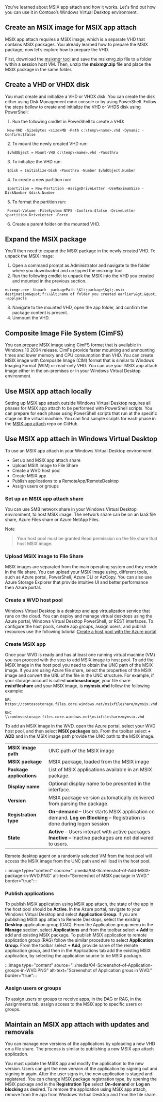 You’ve learned about MSIX app attach and how it works. Let's find out how you can use it in Contoso’s Windows Virtual Desktop environment.

## Create an MSIX image for MSIX app attach

MSIX app attach requires a MSIX image, which is a separate VHD that contains MSIX packages. You already learned how to prepare the MSIX package; now let’s explore how to prepare the VHD.

First, download the [msixmgr tool](https://aka.ms/msixmgr) and save the msixmrg.zip file to a folder within a session host VM. Then, unzip the **msixmgr.zip** file and place the MSIX package in the same folder.

## Create a VHD or VHDX disk

You must create and initialize a VHD or VHDX disk. You can create the disk either using Disk Management mmc console or by using PowerShell. 
Follow the steps bellow to create and initialize the VHD or VHDS disk using PowerShell:

1. Run the following cmdlet in PowerShell to create a VHD:

```
 New-VHD -SizeBytes <size>MB -Path c:\temp\<name>.vhd -Dynamic -Confirm:$false
```

2. To mount the newly created VHD run:

```
 $vhdObject = Mount-VHD c:\temp\<name>.vhd -Passthru
```

3. To initialize the VHD run:

```
 $disk = Initialize-Disk -Passthru -Number $vhdObject.Number
```

4. To create a new partition run:

```
 $partition = New-Partition -AssignDriveLetter -UseMaximumSize -DiskNumber $disk.Number
```

5. To format the partition run:

```
 Format-Volume -FileSystem NTFS -Confirm:$false -DriveLetter $partition.DriveLetter -Force
```

6. Create a parent folder on the mounted VHD.

## Expand the MSIX package

You’ll then need to expand the MSIX package in the newly created VHD. To unpack the MSIX image:

1. Open a command prompt as Administrator and navigate to the folder where you downloaded and unzipped the msixmgr tool.
2. Run the following cmdlet to unpack the MSIX into the VHD you created and mounted in the previous section.

```
msixmgr.exe -Unpack -packagePath \&lt;package\&gt;.msix -destination&quot;f:\\&lt;name of folder you created earlier\&gt;&quot; -applyacls
```

3. Navigate to the mounted VHD, open the app folder, and confirm the package content is present.
4. Unmount the VHD.

## Composite Image File System (CimFS)

You can prepare MSIX image using CimFS format that is available in Windows 10 2004 release. CimFs provide faster mounting and unmounting times and lower memory and CPU consumption then VHD.
You can create MSIX image with Composite Image (CIM) format that is similar to Windows Imaging Format (WIM) or read-only VHD. 
You can use your MSIX app attach image either in the on-premises or in your Windows Virtual Desktop environment. 

## Use MSIX app attach locally

Setting up MSIX app attach outside Windows Virtual Desktop requires all phases for MSIX app attach to be performed with PowerShell scripts.
You can prepare for each phase using PowerShell scripts that run at the specific stage on the virtual machine. You can find sample scripts for each phase in the [MSIX app attach](https://github.com/Azure/RDS-Templates/tree/master/msix-app-attach) repo on GitHub.

## Use MSIX app attach in Windows Virtual Desktop

To use an MSIX app attach in your Windows Virtual Desktop environment:

- Set up and MSIX app attach share
- Upload MSIX image to File Share
- Create a WVD host pool
- Create MSIX app
- Publish applications to a RemoteApp/RemoteDesktop
- Assign users or groups

### Set up an MSIX app attach share

You can use SMB network share in your Windows Virtual Desktop environment, to host MSIX image. The network share can be on an IaaS file share, Azure Files share or Azure NetApp Files. 

> [!Note]

> Your host pool must be granted Read permission on the file share that host MSIX image.

### Upload MSIX image to File Share

MSIX images are separated from the main operating system and they reside in the file share. 
You can upload your MSIX image using, different tools, such as Azure portal, PowerShell, Azure CLI or AzCopy.
You can also use Azure Storage Explorer that provide intuitive UI and better performance then Azure portal.

### Create a WVD host pool

Windows Virtual Desktop is a desktop and app virtualization service that runs on the cloud. 
You can deploy and manage virtual desktops using the Azure portal, Windows Virtual Desktop PowerShell, or REST interfaces.
To configure the host pools, create app groups, assign users, and publish resources use the following tutorial [Create a host pool with the Azure portal](https://docs.microsoft.com/en-us/azure/virtual-desktop/create-host-pools-azure-marketplace).

### Create MSIX app

Once your WVD is ready and has at least one running virtual machine (VM) you can proceed with the step to add MSIX image to host pool.
To add the MSIX image in the host pool you need to obtain the UNC path of the MSIX image. 
If you are using Azure file share, select the properties of the MSIX image and convert the URL of the file in the UNC structure.
For example, if your storage account is called **contosostorage**, your file share **msixfileshare** and your MSIX image, is **mymsix.vhd** follow the following example:

```
URL
https://contosostorage.files.core.windows.net/msixfileshare/mymsix.vhd

UNC
\\contosostorage.files.core.windows.net\msixfilesharezmymsix.vhd
```

To add an MSIX image in the WVD, open the Azure portal, select your WVD host pool, and then select **MSIX packages** tab.
From the toolbar select **+ ADD** and in the MSIX image path provide the UNC path to the MSIX image. 

|||
| --- | --- |
| **MSIX image path** | UNC path of the MSIX image |
| **MSIX package** | MSIX package, loaded from the MSIX image |
| **Package applications** | List of MSIX applications available in an MSIX package. |
| **Display name** | Optional display name to be presented in the interface. |
| **Version** | MSIX package version automatically delivered from parsing the package. |
| **Registration type** | **On-demand –** User starts MSIX application on demand. **Log on Blocking –** Registration is done during logon session |
| **State** | **Active** – Users interact with active packages **Inactive –** Inactive packages are not delivered to users. |

Remote desktop agent on a randomly selected VM from the host pool will access the MSIX image from the UNC path and will load in the host pool.

:::image type="content" source="../media/04-Screenshot-of-Add-MSIX-package-in-WVD.PNG" alt-text="Screenshot of MSIX package in WVD." border="true":::

### Publish applications

To publish MSIX application using MSIX app attach, the state of the app in the host pool should be **Active**.
In the Azure portal, navigate to your Windows Virtual Desktop and select **Application Group**. 
If you are publishing MSIX app attach to Remote Desktops, select the existing **Desktop** application group (DAG). From the Application group menu in the **Manage** section, select **Applications** and from the toolbar select **+ Add** to add and existing MSIX package.
To publish MSIX application to remote application group (RAG) follow the similar procedure to select **Application Group**. 
From the toolbar select **+ Add**, provide name of the remote application group, and then in the Applications tab add the existing MSIX application, by selecting the application source to be MSIX package.

:::image type="content" source="../media/04-Screenshot-of-Application-groups-in-WVD.PNG" alt-text="Screenshot of Application grous in WVD." border="true":::

### Assign users or groups

To assign users or groups to receive apps, in the DAG or RAG, in the Assignments tab, assign access to the MSIX app to specific users or groups.

## Maintain an MSIX app attach with updates and removals

You can manage new versions of the applications by uploading a new VHD on a file share. The process is similar to publishing a new MSIX app attach application.

You must update the MSIX app and modify the application to the new version.
Users can get the new version of the application by signing out and signing in again.
After the user signs in, the new application is staged and registered.
You can change MSIX package registration type, by opening the MSIX package and in the **Registration Tpe** select **On-demand** or **Log on blocking** as desired.
To remove the application using MSIX app attach, remove from the app from Windows Virtual Desktop and from the file share.
